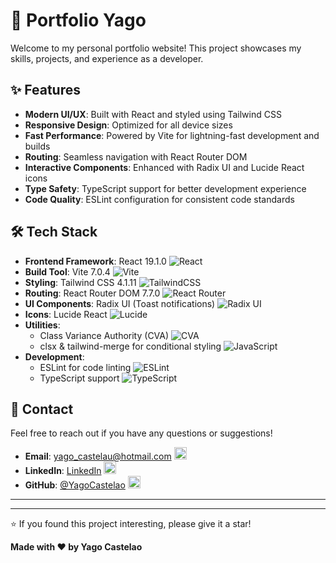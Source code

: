 # 🚀 Portfolio Yago

Welcome to my personal portfolio website! This project showcases my skills, projects, and experience as a developer.

## ✨ Features

- **Modern UI/UX**: Built with React and styled using Tailwind CSS
- **Responsive Design**: Optimized for all device sizes
- **Fast Performance**: Powered by Vite for lightning-fast development and builds
- **Routing**: Seamless navigation with React Router DOM
- **Interactive Components**: Enhanced with Radix UI and Lucide React icons
- **Type Safety**: TypeScript support for better development experience
- **Code Quality**: ESLint configuration for consistent code standards

## 🛠️ Tech Stack

- **Frontend Framework**: React 19.1.0 ![React](https://img.shields.io/badge/react-%2320232a.svg?style=for-the-badge&logo=react&logoColor=%2361DAFB)
- **Build Tool**: Vite 7.0.4 ![Vite](https://img.shields.io/badge/vite-%23646CFF.svg?style=for-the-badge&logo=vite&logoColor=white)
- **Styling**: Tailwind CSS 4.1.11 ![TailwindCSS](https://img.shields.io/badge/tailwindcss-%2338B2AC.svg?style=for-the-badge&logo=tailwind-css&logoColor=white)
- **Routing**: React Router DOM 7.7.0 ![React Router](https://img.shields.io/badge/React_Router-CA4245?style=for-the-badge&logo=react-router&logoColor=white)
- **UI Components**: Radix UI (Toast notifications) ![Radix UI](https://img.shields.io/badge/radix%20ui-161618.svg?style=for-the-badge&logo=radix-ui&logoColor=white)
- **Icons**: Lucide React ![Lucide](https://img.shields.io/badge/Lucide-F56565?style=for-the-badge&logo=lucide&logoColor=white)
- **Utilities**: 
  - Class Variance Authority (CVA) ![CVA](https://img.shields.io/badge/CVA-000000?style=for-the-badge&logo=javascript&logoColor=white)
  - clsx & tailwind-merge for conditional styling ![JavaScript](https://img.shields.io/badge/javascript-%23323330.svg?style=for-the-badge&logo=javascript&logoColor=%23F7DF1E)
- **Development**: 
  - ESLint for code linting ![ESLint](https://img.shields.io/badge/ESLint-4B3263?style=for-the-badge&logo=eslint&logoColor=white)
  - TypeScript support ![TypeScript](https://img.shields.io/badge/typescript-%23007ACC.svg?style=for-the-badge&logo=typescript&logoColor=white)

## 📧 Contact

Feel free to reach out if you have any questions or suggestions!

- **Email**: [yago_castelau@hotmail.com](mailto:yago_castelau@hotmail.com) <img src="https://img.shields.io/badge/Microsoft_Outlook-0078D4?style=flat&logo=microsoft-outlook&logoColor=white" width="20" height="20"/>
- **LinkedIn**: [LinkedIn](https://www.linkedin.com/in/yagocimacastelao/) <img src="https://img.shields.io/badge/-LinkedIn-0077B5?style=flat&logo=linkedin&logoColor=white" width="20" height="20"/>
- **GitHub**: [@YagoCastelao](https://github.com/YagoCastelao) <img src="https://img.shields.io/badge/-GitHub-181717?style=flat&logo=github&logoColor=white" width="20" height="20"/>

---

---

⭐ If you found this project interesting, please give it a star!

**Made with ❤️ by Yago Castelao**
